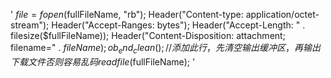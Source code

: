 <!--
author: blacknc
head: http://www.blacknc.com/img/2946691162925433.jpg
title: php代码下载word文档乱码 
tags: linux 编程 php 
category: 编程 
status: publish
summary: php代码下载word文档乱码 
-->

'
$file = fopen($fullFileName, "rb");
Header("Content-type: application/octet-stream");
Header("Accept-Ranges: bytes");
Header("Accept-Length: " . filesize($fullFileName));
Header("Content-Disposition: attachment; filename=" . $fileName);
ob_end_clean();     //添加此行，先清空输出缓冲区，再输出下载文件否则容易乱码
readfile($fullFileName);
'
